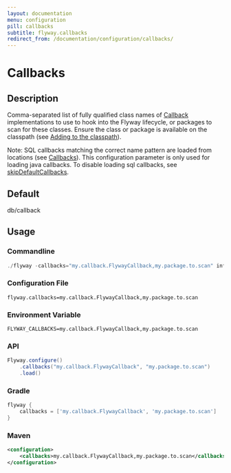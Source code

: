 ```yaml
---
layout: documentation
menu: configuration
pill: callbacks
subtitle: flyway.callbacks
redirect_from: /documentation/configuration/callbacks/
---
```


# Callbacks

## Description
Comma-separated list of fully qualified class names of [Callback](/documentation/usage/api/javadoc/org/flywaydb/core/api/callback/Callback) implementations to use to hook into the Flyway lifecycle, or packages to scan for these classes. Ensure the class or package is available on the classpath (see [Adding to the classpath](/documentation/addingToTheClasspath)).

Note: SQL callbacks matching the correct name pattern are loaded from locations (see [Callbacks](/documentation/concepts/callbacks)). This configuration parameter is only used for loading java callbacks. To disable loading sql callbacks, see [skipDefaultCallbacks](/documentation/configuration/parameters/skipDefaultCallbacks).

## Default
db/callback

## Usage

### Commandline
```powershell
./flyway -callbacks="my.callback.FlywayCallback,my.package.to.scan" info
```

### Configuration File
```properties
flyway.callbacks=my.callback.FlywayCallback,my.package.to.scan
```

### Environment Variable
```properties
FLYWAY_CALLBACKS=my.callback.FlywayCallback,my.package.to.scan
```

### API
```java
Flyway.configure()
    .callbacks("my.callback.FlywayCallback", "my.package.to.scan")
    .load()
```

### Gradle
```groovy
flyway {
    callbacks = ['my.callback.FlywayCallback', 'my.package.to.scan']
}
```

### Maven
```xml
<configuration>
    <callbacks>my.callback.FlywayCallback,my.package.to.scan</callbacks>
</configuration>
```